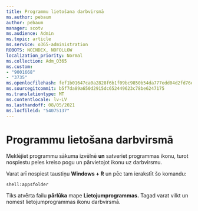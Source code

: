 ```yaml
---
title: Programmu lietošana darbvirsmā
ms.author: pebaum
author: pebaum
manager: scotv
ms.audience: Admin
ms.topic: article
ms.service: o365-administration
ROBOTS: NOINDEX, NOFOLLOW
localization_priority: Normal
ms.collection: Adm_O365
ms.custom:
- "9001668"
- "3735"
ms.openlocfilehash: fef1b01647ca0a2828f6b1f09bc9850b54da777edd04d2fd76e6c79579fbefcc
ms.sourcegitcommit: b5f7da89a650d2915dc652449623c78be6247175
ms.translationtype: MT
ms.contentlocale: lv-LV
ms.lasthandoff: 08/05/2021
ms.locfileid: "54075137"
---
```

# <a name="put-apps-on-the-desktop"></a>Programmu lietošana darbvirsmā

Meklējiet programmu sākuma izvēlnē **un** satveriet programmas ikonu, turot nospiestu peles kreiso pogu un pārvietojot ikonu uz darbvirsmu.

Varat arī nospiest taustiņu **Windows + R** un pēc tam ierakstīt šo komandu:

`shell:appsfolder`

Tiks atvērta failu **pārlūka** mape **Lietojumprogrammas.** Tagad varat vilkt un nomest lietojumprogrammas ikonu darbvirsmā.
